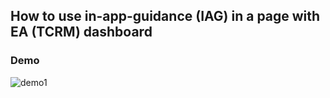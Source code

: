 ## How to use in-app-guidance (IAG) in a page with EA (TCRM) dashboard
### Demo
![demo1](img/iag-1.gif)


